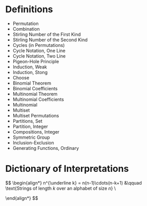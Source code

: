 # Definitions

- Permutation
- Combination
- Stirling Number of the First Kind
- Stirling Number of the Second Kind
- Cycles (in Permutations)
- Cycle Notation, One Line
- Cycle Notation, Two Line
- Pigeon-Hole Principle
- Induction, Weak
- Induction, Stong
- Choose
- Binomial Theorem
- Binomial Coefficients
- Multinomial Theorem
- Multinomial Coefficients
- Multinomial
- Multiset
- Multiset Permutations
- Partitions, Set
- Partition, Integer
- Compositions, Integer
- Symmetric Group
- Inclusion-Exclusion
- Generating Functions, Ordinary

# Dictionary of Interpretations

$$
\begin{align*}
n^{\underline k} = n(n-1)\cdots(n-k+1) &\qquad \text{Strings of length $k$ over an alphabet of size $n$} \\

\end{align*}
$$